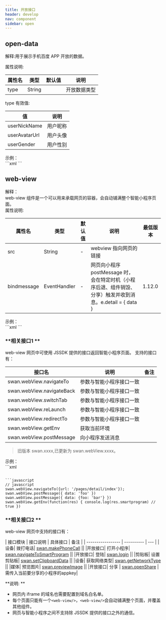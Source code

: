 ```yaml
---
title: 开放接口
header: develop
nav: component
sidebar: open
---
```



## open-data

<text><text class="notice">解释:</text>用于展示手机百度 APP 开放的数据。</text><div></div><text class="notice">属性说明:</text>

| 属性名 | 类型     | 默认值  | 说明              |
| --- | ------ | ---- | --------------- |
| type | String | | 开放数据类型 |

<div class="notice">type 有效值:</div>


| 值 | 说明 |
|--- |----- |
| userNickName | 用户昵称 |
| userAvatarUrl | 用户头像 |
| userGender | 用户性别 |

<div class="notice">示例： </div>
```xml
<open-data type="userNickName"></open-data>
<open-data type="userAvatarUrl"></open-data>
<open-data type="userGender"></open-data>
```

## web-view
<div class="notice">解释： </div>web-view 组件是一个可以用来承载网页的容器，会自动铺满整个智能小程序页面。
<div></div>
<text class="notice">属性说明:</text>

| 属性名 | 类型     | 默认值  | 说明              | 最低版本              |
| --- | ------ | ---- | ---- |---- |
| src | String |- | webview 指向网页的链接 ||
|bindmessage|EventHandler|-|网页向小程序 postMessage 时，会在特定时机（小程序后退、组件销毁、分享）触发并收到消息。e.detail = { data }|1.12.0|

<div class="notice">示例： </div>
```xml
<!-- swan -->
<!-- 首页的 web-view -->
<web-view src="https://m.baidu.com"></web-view>
```

### **相关接口1 **
web-view 网页中可使用 JSSDK 提供的接口返回智能小程序页面。 支持的接口有：

| 接口名               | 说明         | 备注  |
| ----------------- | ---------- | --- |
| swan.webView.navigateTo   | 参数与智能小程序接口一致 | |
| swan.webView.navigateBack | 参数与智能小程序接口一致 | |
| swan.webView.switchTab    | 参数与智能小程序接口一致 | |
| swan.webView.reLaunch     | 参数与智能小程序接口一致 | |
| swan.webView.redirectTo   | 参数与智能小程序接口一致 | |
| swan.webView.getEnv   | 获取当前环境 |  |
| swan.webView.postMessage   | 向小程序发送消息 | ||

> 旧版本 swan.xxxx,已更新为 swan.webView.xxxx。

<div class="notice">示例： </div>
```xml
<!-- html -->

<script type="text/javascript" src="https://b.bdstatic.com/searchbox/icms/searchbox/js/swan-1.6.0.js"></script>
```

```javascript
// javascript
swan.webView.navigateTo({url: '/pages/detail/index'});
swan.webView.postMessage({ data: 'foo' })
swan.webView.postMessage({ data: {foo: 'bar'} })
swan.webView.getEnv(function(res) { console.log(res.smartprogram) // true })
```


### **相关接口2 **

web-view 网页中支持的接口有：


| 接口模块               | 接口说明         | 具体接口  | 备注 |
| ----------------- | ---------- | --- |
|设备| 拨打电话| <a href="https://smartapp.baidu.com/docs/develop/api/device_call/#makePhoneCall/">swan.makePhoneCall</a> ||
|开放接口| 打开小程序| <a href="https://smartprogram.baidu.com/docs/develop/api/open_smartprogram/#navigateToSmartProgram/">swan.navigateToSmartProgram</a> ||
|开放接口| 登陆| <a href="https://smartprogram.baidu.com/docs/develop/api/open_log/#login/">swan.login</a> ||
|剪贴板| 设置剪贴板| <a href="https://smartprogram.baidu.com/docs/develop/api/device_clipboard/#setClipboardData/">swan.setClipboardData</a> ||
|设备| 获取网络类型| <a href="https://smartprogram.baidu.com/docs/develop/api/device_network/#getNetworkType/">swan.getNetworkType</a> ||
|媒体| 预览图片| <a href="https://smartprogram.baidu.com/docs/develop/api/media_image/#previewImage/">swan.previewImage</a> ||
|开放接口| 分享 | <a href="https://smartprogram.baidu.com/docs/develop/api/open_share/#openShare/">swan.openShare</a> |需传入当前要分享的小程序的appkey|




**说明: **

* 网页内 iframe 的域名也需要配置到域名白名单。
* 每个页面只能有一个`<web-view/>`，`<web-view/>`会自动铺满整个页面，并覆盖其他组件。
* 网页与智能小程序之间不支持除 JSSDK 提供的接口之外的通信。
